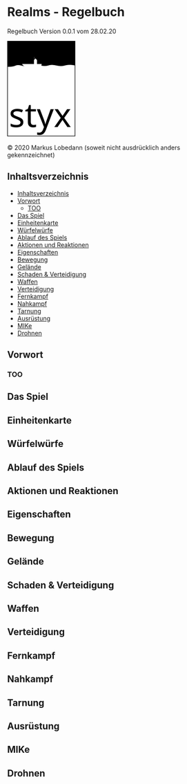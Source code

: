 # Realms - Regelbuch <!-- omit in toc -->

Regelbuch Version 0.0.1 vom 28.02.20

![Styx Logo](./Grafiken/styx_logo.svg)

© 2020 Markus Lobedann
(soweit nicht ausdrücklich anders gekennzeichnet)

## Inhaltsverzeichnis

- [Inhaltsverzeichnis](#inhaltsverzeichnis)
- [Vorwort](#vorwort)
  - [TOO](#too)
- [Das Spiel](#das-spiel)
- [Einheitenkarte](#einheitenkarte)
- [Würfelwürfe](#w%c3%bcrfelw%c3%bcrfe)
- [Ablauf des Spiels](#ablauf-des-spiels)
- [Aktionen und Reaktionen](#aktionen-und-reaktionen)
- [Eigenschaften](#eigenschaften)
- [Bewegung](#bewegung)
- [Gelände](#gel%c3%a4nde)
- [Schaden & Verteidigung](#schaden--verteidigung)
- [Waffen](#waffen)
- [Verteidigung](#verteidigung)
- [Fernkampf](#fernkampf)
- [Nahkampf](#nahkampf)
- [Tarnung](#tarnung)
- [Ausrüstung](#ausr%c3%bcstung)
- [MIKe](#mike)
- [Drohnen](#drohnen)

## Vorwort

### TOO

## Das Spiel

## Einheitenkarte

## Würfelwürfe

## Ablauf des Spiels

## Aktionen und Reaktionen

## Eigenschaften

## Bewegung

## Gelände

## Schaden & Verteidigung

## Waffen

## Verteidigung

## Fernkampf

## Nahkampf

## Tarnung

## Ausrüstung

## MIKe

## Drohnen
